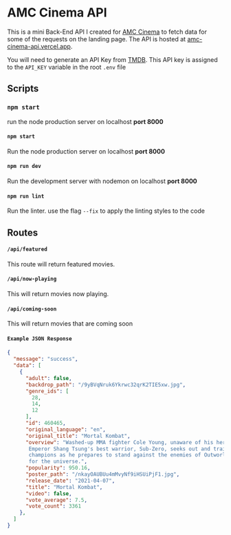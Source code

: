 # AMC Cinema API

This is a mini Back-End API I created for [AMC Cinema](https://github.com/codingknite/amc-cinema) to fetch data for some of the requests on the landing page. The API is hosted at [amc-cinema-api.vercel.app](https://amc-cinema-api.vercel.app).

You will need to generate an API Key from [TMDB](https://www.themoviedb.org/documentation/api). This API key is assigned to the `API_KEY` variable in the root `.env` file

## Scripts
### `npm start` 
run the node production server on localhost **port 8000**

#### `npm start` 
Run the node production server on localhost **port 8000**

#### `npm run dev` 
Run the development server with nodemon on localhost **port 8000**

#### `npm run lint` 
Run the linter. use the flag `--fix` to apply the linting styles to the code

## Routes

#### `/api/featured` 
This route will return featured movies.

#### `/api/now-playing`
This will return movies now playing.

#### `/api/coming-soon`
This will return movies that are coming soon

#### `Example JSON Response`

```json
{
  "message": "success",
  "data": [
    {
      "adult": false,
      "backdrop_path": "/9yBVqNruk6Ykrwc32qrK2TIE5xw.jpg",
      "genre_ids": [
        28,
        14,
        12
      ],
      "id": 460465,
      "original_language": "en",
      "original_title": "Mortal Kombat",
      "overview": "Washed-up MMA fighter Cole Young, unaware of his heritage, and hunted by
       Emperor Shang Tsung's best warrior, Sub-Zero, seeks out and trains with Earth's greatest
       champions as he prepares to stand against the enemies of Outworld in a high stakes battle
       for the universe.",
      "popularity": 950.16,
      "poster_path": "/nkayOAUBUu4mMvyNf9iHSUiPjF1.jpg",
      "release_date": "2021-04-07",
      "title": "Mortal Kombat",
      "video": false,
      "vote_average": 7.5,
      "vote_count": 3361
    },
  ]
}
```